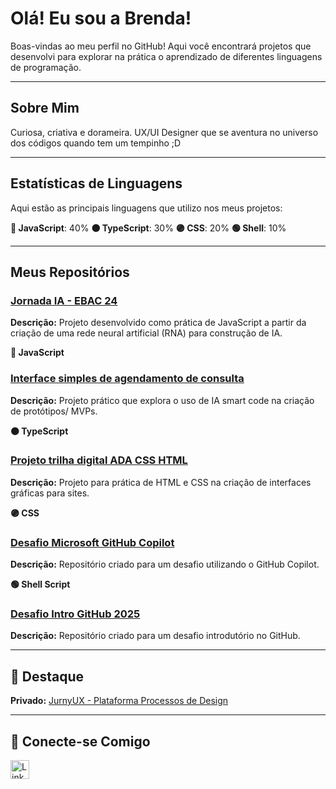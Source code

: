 # Olá! Eu sou a Brenda!

Boas-vindas ao meu perfil no GitHub! Aqui você encontrará projetos que desenvolvi para explorar na prática o aprendizado de diferentes linguagens de programação.

---

## Sobre Mim

Curiosa, criativa e dorameira. UX/UI Designer que se aventura no universo dos códigos quando tem um tempinho ;D

---

## Estatísticas de Linguagens

Aqui estão as principais linguagens que utilizo nos meus projetos:

**🔵 JavaScript**: 40%
**🟠 TypeScript**: 30%
**🟣 CSS**: 20%
**🟢 Shell**: 10% 

---

## Meus Repositórios

### [Jornada IA - EBAC 24](https://github.com/a-mo-ra/Jornada-IA---EBAC-24)
**Descrição:** Projeto desenvolvido como prática de JavaScript a partir da criação de uma rede neural artificial (RNA) para construção de IA.

**🔵 JavaScript**

  
### [Interface simples de agendamento de consulta](https://github.com/a-mo-ra/Interface-simples-de-agendamendo-de-consulta)
**Descrição:** Projeto prático que explora o uso de IA smart code na criação de protótipos/ MVPs.

**🟠 TypeScript**


### [Projeto trilha digital ADA CSS HTML](https://github.com/a-mo-ra/Projeto-trilha-digital-ADA-CSS-HTML)
**Descrição:** Projeto para prática de HTML e CSS na criação de interfaces gráficas para sites.

**🟣 CSS**


### [Desafio Microsoft GitHub Copilot](https://github.com/a-mo-ra/desafio-microsoft-github-copilot)
**Descrição:** Repositório criado para um desafio utilizando o GitHub Copilot.

**🟢 Shell Script**


### [Desafio Intro GitHub 2025](https://github.com/a-mo-ra/desafio-intro-github-2025)
**Descrição:** Repositório criado para um desafio introdutório no GitHub.


---

## 🌟 Destaque

**Privado:** [JurnyUX - Plataforma Processos de Design](#)

---


## 🚀 Conecte-se Comigo

[<img src='https://img.shields.io/badge/LinkedIn-0077B5?style=for-the-badge&logo=linkedin&logoColor=white' alt='Linkedin' height='30'>](https://www.linkedin.com/in/be-moreno/)


